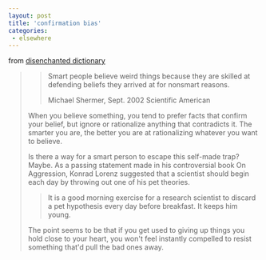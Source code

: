 ```yaml
---
layout: post
title: 'confirmation bias'
categories:
 - elsewhere
---
```


from <a href="http://www.disenchanted.com/dis/process?mv_todo=return&mv_nextpage=dictionary&node=1846">disenchanted dictionary</a><blockquote><blockquote>Smart people believe weird things because they are skilled at defending beliefs they arrived at for nonsmart reasons.



Michael Shermer, Sept. 2002 Scientific American</blockquote>When you believe something, you tend to prefer facts that confirm your belief, but ignore or rationalize anything that contradicts it. The smarter you are, the better you are at rationalizing whatever you want to believe.



Is there a way for a smart person to escape this self-made trap? Maybe. As a passing statement made in his controversial book On Aggression, Konrad Lorenz suggested that a scientist should begin each day by throwing out one of his pet theories.<blockquote>It is a good morning exercise for a research scientist to discard a pet hypothesis every day before breakfast. It keeps him young.</blockquote>The point seems to be that if you get used to giving up things you hold close to your heart, you won't feel instantly compelled to resist something that'd pull the bad ones away.</blockquote>



